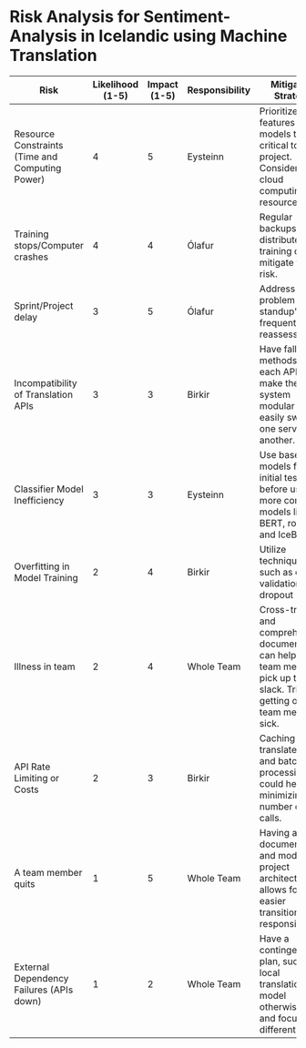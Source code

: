 # Risk Analysis for Sentiment-Analysis in Icelandic using Machine Translation

| Risk                                  | Likelihood (1-5)  | Impact (1-5)  | Responsibility    | Mitigation Strategy |
|---------------------------------------|-------------------|---------------|-------------------|---------------------|
| Resource Constraints (Time and Computing Power) | 4       | 5             | Eysteinn          | Prioritize key features and models that are critical to the project. Consider using cloud computing resources. |
| Training stops/Computer crashes       | 4                 | 4             | Ólafur            | Regular backups and distributed training could mitigate this risk. |
| Sprint/Project delay                  | 3                 | 5             | Ólafur            | Address the problem in the standup's and frequent reassessments. |
| Incompatibility of Translation APIs   | 3                 | 3             | Birkir            | Have fallback methods for each API, and make the system modular to easily swap out one service for another. |
| Classifier Model Inefficiency         | 3                 | 3             | Eysteinn          | Use baseline models for initial testing before using more complex models like BERT, roBERTa, and IceBERT. |
| Overfitting in Model Training         | 2                 | 4             | Birkir            | Utilize techniques such as cross-validation and dropout layers. |
| Illness in team                       | 2                 | 4             | Whole Team        | Cross-training and comprehensive documentation can help other team members pick up the slack. Tries not getting other team members sick. |
| API Rate Limiting or Costs            | 2                 | 3             | Birkir            | Caching translated data and batch processing could help in minimizing the number of API calls. |
| A team member quits                   | 1                 | 5             | Whole Team        | Having a documented and modular project architecture allows for easier transition of responsibilities. |
| External Dependency Failures (APIs down) | 1              | 2             | Whole Team        | Have a contingency plan, such as a local translation model otherwise wait and focus on a different task |

